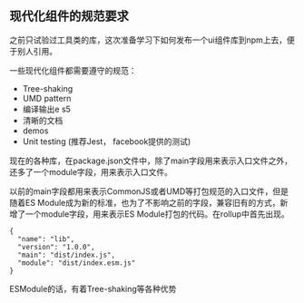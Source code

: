 ## 现代化组件的规范要求

之前只试验过工具类的库，这次准备学习下如何发布一个ui组件库到npm上去，便于别人引用。



一些现代化组件都需要遵守的规范：

* Tree-shaking
* UMD pattern
* 编译输出e s5
* 清晰的文档
* demos
* Unit testing (推荐Jest， facebook提供的测试)



现在的各种库，在package.json文件中，除了main字段用来表示入口文件之外，还多了一个module字段，用来表示入口文件。

以前的main字段都用来表示CommonJS或者UMD等打包规范的入口文件，但是随着ES Module成为新的标准，也为了不影响之前的字段，兼容旧有的方式，新增了一个module字段，用来表示ES Module打包的代码。在rollup中首先出现。



```
{
  "name": "lib",
  "version": "1.0.0",
  "main": "dist/index.js",
  "module": "dist/index.esm.js"
}
```

ESModule的话，有着Tree-shaking等各种优势



